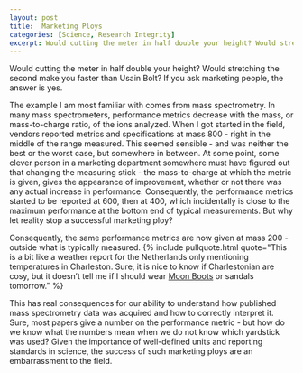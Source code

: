 ```yaml
---
layout: post
title:  Marketing Ploys
categories: [Science, Research Integrity]
excerpt: Would cutting the meter in half double your height? Would stretching the second make you faster than Usain Bolt? If you ask marketing people, the answer is yes.
---
```


Would cutting the meter in half double your height? Would stretching the second make you faster than Usain Bolt? If you ask marketing people, the answer is yes. 

The example I am most familiar with comes from mass spectrometry. In many mass spectrometers, performance metrics decrease with the mass, or mass-to-charge ratio, of the ions analyzed. When I got started in the field, vendors reported metrics and specifications at mass 800 - right in the middle of the range measured. This seemed sensible - and was neither the best or the worst case, but somewhere in between. At some point, some clever person in a marketing department somewhere must have figured out that changing the measuring stick - the mass-to-charge at which the metric is given, gives the appearance of improvement, whether or not there was any actual increase in performance. Consequently, the performance metrics started to be reported at 600, then at 400, which incidentally is close to the maximum performance at the bottom end of typical measurements. But why let reality stop a successful marketing ploy? 

Consequently, the same performance metrics are now given at mass 200 - outside what is typically measured. {% include pullquote.html quote="This is a bit like a weather report for the Netherlands only mentioning temperatures in Charleston. Sure, it is nice to know if Charlestonian are cosy, but it doesn’t tell me if I should wear [Moon Boots](https://en.wikipedia.org/wiki/Moon_Boot) or sandals tomorrow." %} 

This has real consequences for our ability to understand how published mass spectrometry data was acquired and how to correctly interpret it. Sure, most papers give a number on the performance metric - but how do we know what the numbers mean when we do not know which yardstick was used? Given the importance of well-defined units and reporting standards in science, the success of such marketing ploys are an embarrassment to the field.
&nbsp;  
&nbsp;  
&nbsp;  
